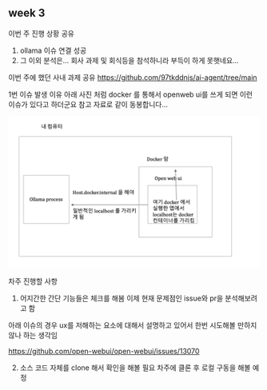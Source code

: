 ## week 3 

이번 주 진행 상황 공유
1. ollama 이슈 연결 성공
2. 그 이외 분석은... 회사 과제 및 회식등을 참석하니라 부득이 하게 못햇네요...

이번 주에 했던 사내 과제 공유
https://github.com/97tkddnjs/ai-agent/tree/main

1번 이슈 발생 이유
아래 사진 처럼 docker 를 통해서 openweb ui를 쓰게 되면 이런 이슈가 있다고 하더군요 참고 자료로 같이 동봉합니다...

![alt text](image.png)

차주 진행할 사항 
1. 어지간한 간단 기능들은 체크를 해봄 이제 현재 문제점인 issue와 pr을 분석해보려고 함

아래 이슈의 경우 ux를 저해하는 요소에 대해서 설명하고 있어서 한번 시도해볼 만하지 않나 하는 생각임

https://github.com/open-webui/open-webui/issues/13070

2. 소스 코드 자체를 clone 해서 확인을 해볼 필요 차주에 클론 후 로컬 구동을 해볼 예정
